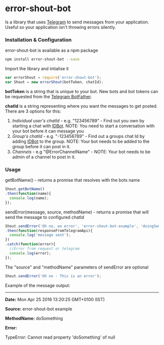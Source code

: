 # error-shout-bot
Is a library that uses [Telegram](http://telegram.org) to send messages from your application. Useful so your application isn't throwing errors silently.

### Installation & Configuration ###

error-shout-bot is available as a npm package
```sh 
npm install error-shout-bot --save
```

Import the library and intialise it
```js
var errorShout = require('error-shout-bot');
var Shout = new errorShout(botToken, chatId);
```

**botToken** is a string that is unique to your bot. New bots and bot tokens can be requested from the [Telegram BotFather](https://telegram.me/botfather).

**chatId** is a string representing where you want the messages to get posted. There are 3 options for this:

1. *Individual user's chatId* - e.g. "123456789" - Find out you own by starting a chat with [IDBot](http://telegram.me/myidbot). NOTE: You need to start a conversation with your bot before it can message you
2. *Group's chatId* - e.g. "-123456789" - Find out a groups chat Id by adding [IDBot](http://telegram.me/myidbot) to the group. NOTE: Your bot needs to be added to the group before it can post in it.
3. *Channels* - e.g "@ErrorChannelName" - NOTE: Your bot needs to be admin of a channel to post in it.

### Usage ###

getBotName() - returns a promise that resolves with the bots name
```js
Shout.getBotName()
.then(function(name){
  console.log(name);
});
```

sendError(message, source, methodName) - returns a promise that will send the message to configured chatId
```js
Shout.sendError('Oh no, an error', 'error-shout-bot-example', 'doingSomething')
.then(function(responseFromTelegramApi){
  console.log('message sent');
})
.catch(function(error){
  //Error from request or telegram
  console.log(error);
});
```

The "source" and "methodName" parameters of sendError are optional
```js
Shout.sendError('Oh no - This is an error');
```

Example of the message output:

----

**Date:** Mon Apr 25 2016 13:20:25 GMT+0100 (IST)

**Source:** error-shout-bot example

**MethodName:** doSomething

**Error:** 

TypeError: Cannot read property 'doSomething' of null
